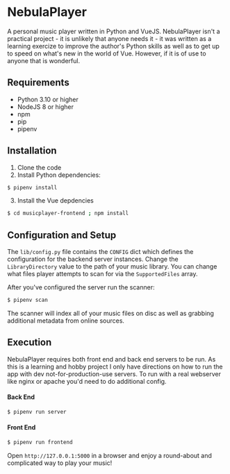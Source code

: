 # NebulaPlayer
A personal music player written in Python and VueJS. NebulaPlayer isn't a practical project - it is unlikely that anyone needs it - it was written as a learning exercize to improve the author's Python skills as well as to get up to speed on what's new in the world of Vue. However, if it is of use to anyone that is wonderful.

## Requirements
- Python 3.10 or higher
- NodeJS 8 or higher
- npm
- pip
- pipenv

## Installation
1. Clone the code
2. Install Python dependencies:
```bash
$ pipenv install
```
3. Install the Vue depdencies
```bash
$ cd musicplayer-frontend ; npm install
```

## Configuration and Setup
The `lib/config.py` file contains the `CONFIG` dict which defines the configuration for the backend server instances. Change the `LibraryDirectory` value to the path of your music library. You can change what files player attempts to scan for via the `SupportedFiles` array.

After you've configured the server run the scanner:
```bash
$ pipenv scan
```
The scanner will index all of your music files on disc as well as grabbing additional metadata from online sources.

## Execution
NebulaPlayer requires both front end and back end servers to be run. As this is a learning and hobby project I only have directions on how to run the app with dev not-for-production-use servers. To run with a real webserver like nginx or apache you'd need to do additional config.

#### Back End
```bash
$ pipenv run server
```
#### Front End
```bash
$ pipenv run frontend
```

Open `http://127.0.0.1:5000` in a browser and enjoy a round-about and complicated way to play your music!
